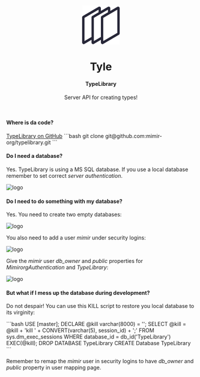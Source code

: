 <div align="center">
  <img src="images/library.png" alt="logo" width="100" height="auto" />
  <h1>Tyle</h1>
  <h4>TypeLibrary</h4>
  <p>Server API for creating types!</p>
</div>

<br />

<h4>Where is da code?</h4>
<a href="https://github.com/mimir-org/typelibrary">TypeLibrary on GitHub</a>
```bash
git clone git@github.com:mimir-org/typelibrary.git
```

<h4>Do I need a database?</h4>
<p>Yes. TypeLibrary is using a MS SQL database. If you use a local database remember to set correct <i>server authentication</i>.</p>  
<img src="/images/SqlDbProperty.png" alt="logo" width="400" height="auto" />

<h4>Do I need to do something with my database?</h4>
<p>Yes. You need to create two empty databases:<p>
<img src="/images/SqlDatabases.png" alt="logo" width="200" height="auto" />
<p>You also need to add a user <i>mimir</i> under security logins:</p>
<img src="/images/SqlMimirUser.png" alt="logo" width="300" height="auto" />
<p>Give the <i>mimir</i> user <i>db_owner</i> and <i>public</i> properties for <i>MimirorgAuthentication</i> and <i>TypeLibrary</i>:</p>
<img src="/images/SqlMimirMapping.png" alt="logo" width="200" height="auto" />

<h4>But what if I mess up the database during development?</h4>
<p>Do not despair! You can use this KILL script to restore you local database to its virginity:</p>
```bash
USE [master];
DECLARE @kill varchar(8000) = '';
SELECT @kill = @kill + 'kill ' + CONVERT(varchar(5), session_id) + ';'
FROM sys.dm_exec_sessions
WHERE database_id = db_id('TypeLibrary')
EXEC(@kill);
DROP DATABASE TypeLibrary
CREATE Database TypeLibrary
```
<p>Remember to remap the <i>mimir</i> user in security logins to have <i>db_owner</i> and <i>public</i> property in user mapping page.</p>
